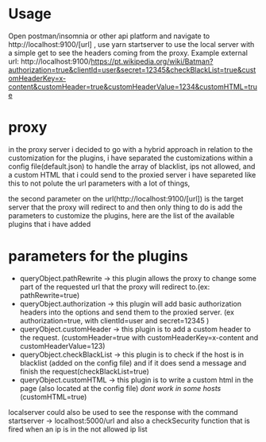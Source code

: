 # Usage
Open postman/insomnia or other api platform and navigate to http://localhost:9100/[url] , use yarn startserver to use the local server with a simple get to see the headers coming from the proxy.
Example external url: http://localhost:9100/https://pt.wikipedia.org/wiki/Batman?authorization=true&clientId=user&secret=12345&checkBlackList=true&customHeaderKey=x-content&customHeader=true&customHeaderValue=1234&customHTML=true

# proxy 
in the proxy server i decided to go with a hybrid approach in relation to the customization for the plugins, i have separated
the customizations within a config file(default.json) to handle the array of blacklist, ips not allowed, and a custom HTML that i could
send to the proxied server i have separeted like this to not polute the url parameters with a lot of things,

the second parameter on the url(http://localhost:9100/[url]) is the target server that the proxy will redirect to and then 
only thing to do is add the parameters to customize the plugins, here are the list of the available plugins that i have added

# parameters for the plugins
* queryObject.pathRewrite -> this plugin allows the proxy to change some part of the requested url that the proxy will redirect to.(ex: pathRewrite=true)
* queryObject.authorization -> this plugin will add basic authorization headers into the options and send them to the proxied server. (ex authorization=true, with clientId=user and secret=12345  )
* queryObject.customHeader -> this plugin is to add a custom header to the request. (customHeader=true with customHeaderKey=x-content and customHeaderValue=123)
* queryObject.checkBlackList -> this plugin is to check if the host is in blacklist (added on the config file) and if it does send a message and finish the request(checkBlackList=true)
* queryObject.customHTML -> this plugin is to write a custom html in the page (also located at the config file) *dont work in some hosts* (customHTML=true)



localserver could also be used to see the response with the command startserver -> localhost:5000/url
and also a checkSecurity function that is fired when an ip is in the not allowed ip list
